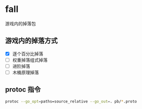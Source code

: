 # fall

游戏内的掉落包

## 游戏内的掉落方式

- [x] 逐个百分比掉落
- [ ] 权重掉落组式掉落
- [ ] 进阶掉落
- [ ] 木桶原理掉落

## protoc 指令

```bash
protoc --go_opt=paths=source_relative --go_out=. pb/*.proto
```
